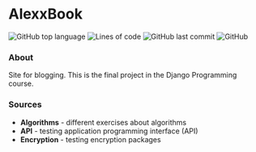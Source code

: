 # AlexxBook
![GitHub top language](https://img.shields.io/github/languages/top/AlexxSandbox/MySite)
![Lines of code](https://img.shields.io/tokei/lines/github/AlexxSandbox/MySite)
![GitHub last commit](https://img.shields.io/github/last-commit/AlexxSandbox/MySite)
![GitHub](https://img.shields.io/github/license/AlexxSandbox/MiSite)

### About
Site for blogging. This is the final project in the Django Programming course.

### Sources
- **Algorithms** - different exercises about algorithms
- **API** - testing application programming interface (API)
- **Encryption** - testing encryption packages
